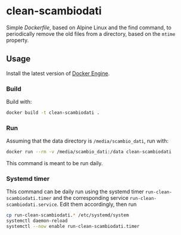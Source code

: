 # clean-scambiodati
Simple *Dockerfile*, based on Alpine Linux and the find command, to periodically remove the old files from a directory, based on the `mtime` property.

## Usage
Install the latest version of [Docker Engine](https://docs.docker.com/engine/install/).

### Build
Build with: 
```bash
docker build -t clean-scambiodati .
```

### Run
Assuming that the data directory is `/media/scambio_dati`, run with:
```bash
docker run --rm -v /media/scambio_dati:/data clean-scambiodati
```
This command is meant to be run daily.

### Systemd timer
This command can be daily run using the systemd timer `run-clean-scambiodati.timer` and the
corresponding service `run-clean-scambiodati.service`. Edit them accordingly, then run
```bash
cp run-clean-scambiodati.* /etc/systemd/system
systemctl daemon-reload
systemctl --now enable run-clean-scambiodati.timer
```

